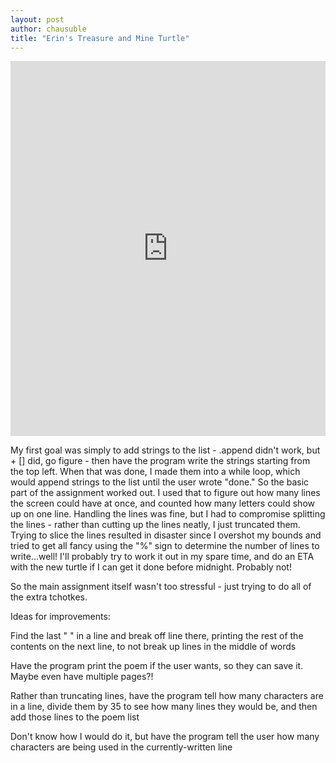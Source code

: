 ```yaml
--- 
layout: post
author: chausuble
title: "Erin's Treasure and Mine Turtle"
---
```


<iframe src="https://trinket.io/embed/python/7690615bcc" width="100%" height="600" frameborder="0" marginwidth="0" marginheight="0" allowfullscreen></iframe>

My first goal was simply to add strings to the list - .append didn't work, but + [] did, go figure - then have the 
program write the strings starting from the top left. When that was done, I made them into a while loop, which would 
append strings to the list until the user wrote "done." So the basic part of the assignment worked out. I used that to figure
out how many lines the screen could have at once, and counted how many letters could show up on one line. Handling the lines
was fine, but I had to compromise splitting the lines - rather than cutting up the lines neatly, I just truncated them. Trying
to slice the lines resulted in disaster since I overshot my bounds and tried to get all fancy using the "%" sign to determine
the number of lines to write...well! I'll probably try to work it out in my spare time, and do an ETA with the new turtle if
I can get it done before midnight. Probably not!

So the main assignment itself wasn't too stressful - just trying to do all of the extra tchotkes. 

Ideas for improvements: 

Find the last " " in a line and break off line there, printing the rest of the contents on the next line, to not break up lines in the middle of words

Have the program print the poem if the user wants, so they can save it. Maybe even have multiple pages?!

Rather than truncating lines, have the program tell how many characters are in a line, divide them by 35 to see how many lines they would be, and then add those lines to the poem list

Don't know how I would do it, but have the program tell the user how many characters are being used in the currently-written line
